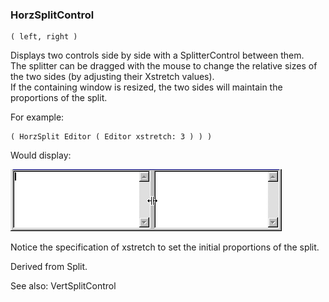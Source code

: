 ### HorzSplitControl

``` suneido
( left, right )
```

Displays two controls side by side with a SplitterControl between them.  
The splitter can be dragged with the mouse to change the relative sizes of the two sides 
(by adjusting their Xstretch values).  
If the containing window is resized, the two sides will maintain the proportions of the split.

For example:

``` suneido
( HorzSplit Editor ( Editor xstretch: 3 ) ) )
```

Would display:

![](<../../res/HorzSplit.gif>)

Notice the specification of xstretch to set the initial proportions of the split.

Derived from Split.

See also: VertSplitControl